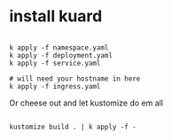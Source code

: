 # install kuard


```lang=bash

k apply -f namespace.yaml
k apply -f deployment.yaml
k apply -f service.yaml

# will need your hostname in here
k apply -f ingress.yaml

```

Or cheese out and let kustomize do em all

```lang=bash

kustomize build . | k apply -f -

```
